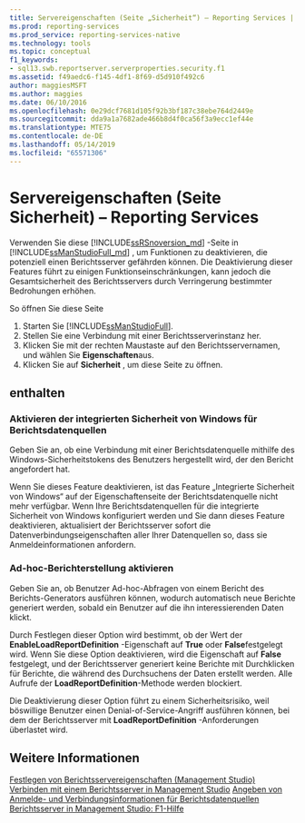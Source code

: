```yaml
---
title: Servereigenschaften (Seite „Sicherheit“) – Reporting Services | Microsoft-Dokumentation
ms.prod: reporting-services
ms.prod_service: reporting-services-native
ms.technology: tools
ms.topic: conceptual
f1_keywords:
- sql13.swb.reportserver.serverproperties.security.f1
ms.assetid: f49aedc6-f145-4df1-8f69-d5d910f492c6
author: maggiesMSFT
ms.author: maggies
ms.date: 06/10/2016
ms.openlocfilehash: 0e29dcf7681d105f92b3bf187c38ebe764d2449e
ms.sourcegitcommit: dda9a1a7682ade466b8d4f0ca56f3a9ecc1ef44e
ms.translationtype: MTE75
ms.contentlocale: de-DE
ms.lasthandoff: 05/14/2019
ms.locfileid: "65571306"
---
```

# <a name="server-properties-security-page---reporting-services"></a>Servereigenschaften (Seite Sicherheit) – Reporting Services

  Verwenden Sie diese [!INCLUDE[ssRSnoversion_md](../../includes/ssrsnoversion-md.md)] -Seite in [!INCLUDE[ssManStudioFull_md](../../includes/ssmanstudiofull-md.md)] , um Funktionen zu deaktivieren, die potenziell einen Berichtsserver gefährden können. Die Deaktivierung dieser Features führt zu einigen Funktionseinschränkungen, kann jedoch die Gesamtsicherheit des Berichtsservers durch Verringerung bestimmter Bedrohungen erhöhen.  
  
 So öffnen Sie diese Seite
 1) Starten Sie [!INCLUDE[ssManStudioFull](../../includes/ssmanstudiofull-md.md)].
 2) Stellen Sie eine Verbindung mit einer Berichtsserverinstanz her.
 3) Klicken Sie mit der rechten Maustaste auf den Berichtsservernamen, und wählen Sie **Eigenschaften**aus.
 4) Klicken Sie auf **Sicherheit** , um diese Seite zu öffnen.  
  
## <a name="options"></a>enthalten

### <a name="enable-windows-integrated-security-for-report-data-sources"></a>Aktivieren der integrierten Sicherheit von Windows für Berichtsdatenquellen

 Geben Sie an, ob eine Verbindung mit einer Berichtsdatenquelle mithilfe des Windows-Sicherheitstokens des Benutzers hergestellt wird, der den Bericht angefordert hat.  
  
 Wenn Sie dieses Feature deaktivieren, ist das Feature „Integrierte Sicherheit von Windows“ auf der Eigenschaftenseite der Berichtsdatenquelle nicht mehr verfügbar. Wenn Ihre Berichtsdatenquellen für die integrierte Sicherheit von Windows konfiguriert werden und Sie dann dieses Feature deaktivieren, aktualisiert der Berichtsserver sofort die Datenverbindungseigenschaften aller Ihrer Datenquellen so, dass sie Anmeldeinformationen anfordern.  
  
### <a name="enable-ad-hoc-reporting"></a>Ad-hoc-Berichterstellung aktivieren

 Geben Sie an, ob Benutzer Ad-hoc-Abfragen von einem Bericht des Berichts-Generators ausführen können, wodurch automatisch neue Berichte generiert werden, sobald ein Benutzer auf die ihn interessierenden Daten klickt.  
  
 Durch Festlegen dieser Option wird bestimmt, ob der Wert der **EnableLoadReportDefinition** -Eigenschaft auf **True** oder **False**festgelegt wird. Wenn Sie diese Option deaktivieren, wird die Eigenschaft auf **False** festgelegt, und der Berichtsserver generiert keine Berichte mit Durchklicken für Berichte, die während des Durchsuchens der Daten erstellt werden. Alle Aufrufe der **LoadReportDefinition**-Methode werden blockiert.  
  
 Die Deaktivierung dieser Option führt zu einem Sicherheitsrisiko, weil böswillige Benutzer einen Denial-of-Service-Angriff ausführen können, bei dem der Berichtsserver mit **LoadReportDefinition** -Anforderungen überlastet wird.  
  
## <a name="see-also"></a>Weitere Informationen

 [Festlegen von Berichtsservereigenschaften &#40;Management Studio&#41; ](../../reporting-services/tools/set-report-server-properties-management-studio.md) [Verbinden mit einem Berichtsserver in Management Studio](../../reporting-services/tools/connect-to-a-report-server-in-management-studio.md) [Angeben von Anmelde- und Verbindungsinformationen für Berichtsdatenquellen](../../reporting-services/report-data/specify-credential-and-connection-information-for-report-data-sources.md) [Berichtsserver in Management Studio: F1-Hilfe](../../reporting-services/tools/report-server-in-management-studio-f1-help.md)
